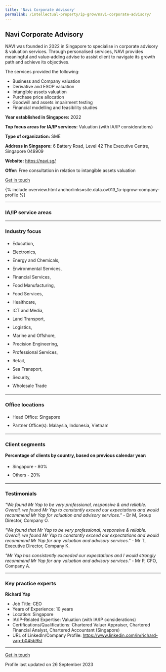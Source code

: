 ```yaml
---
title: 'Navi Corporate Advisory'
permalink: /intellectual-property/ip-grow/navi-corporate-advisory/
---
```


## Navi Corporate Advisory

NAVI was founded in 2022 in Singapore to specialise in corporate advisory & valuation services. Through personalised services, NAVI provides meaningful and value-adding advise to assist client to navigate its growth path and achieve its objectives.  

The services provided the following:
- Business and Company valuation
- Derivative and ESOP valuation
- Intangible assets valuation
- Purchase price allocation
- Goodwill and assets impairment testing
- Financial modelling and feasibility studies

<b>Year established in Singapore:</b> 2022

<b>Top focus areas for IA/IP services:</b> Valuation (with IA/IP considerations)

<b>Type of organization:</b> SME

<b>Address in Singapore:</b> 6 Battery Road, Level 42 The Executive Centre, Singapore 049909

<b>Website:</b> <a href='https://navi.sg/'>https://navi.sg/</a>

<b>Offer:</b> Free consultation in relation to intangible assets valuation

<a class='btn' href='https://form.gov.sg/64fad4d4e5591200127a599b' target='_blank' rel='noopener'>Get in touch</a>

{% include overview.html anchorlinks=site.data.ov013_1a-ipgrow-company-profile %}

---
<a name='ip-related-service-areas'></a>
### IA/IP service areas

---
<a name='industry-focus'></a>
### Industry focus

<ul><li style='line-height: 27px; margin: 0px 0px !important'> Education, </li><li style='line-height: 27px; margin: 0px 0px !important'>Electronics, </li><li style='line-height: 27px; margin: 0px 0px !important'>Energy and Chemicals, </li><li style='line-height: 27px; margin: 0px 0px !important'>Environmental Services, </li><li style='line-height: 27px; margin: 0px 0px !important'>Financial Services, </li><li style='line-height: 27px; margin: 0px 0px !important'>Food Manufacturing, </li><li style='line-height: 27px; margin: 0px 0px !important'>Food Services, </li><li style='line-height: 27px; margin: 0px 0px !important'>Healthcare, </li><li style='line-height: 27px; margin: 0px 0px !important'>ICT and Media, </li><li style='line-height: 27px; margin: 0px 0px !important'>Land Transport, </li><li style='line-height: 27px; margin: 0px 0px !important'>Logistics, </li><li style='line-height: 27px; margin: 0px 0px !important'>Marine and Offshore, </li><li style='line-height: 27px; margin: 0px 0px !important'>Precision Engineering, </li><li style='line-height: 27px; margin: 0px 0px !important'>Professional Services, </li><li style='line-height: 27px; margin: 0px 0px !important'>Retail, </li><li style='line-height: 27px; margin: 0px 0px !important'>Sea Transport, </li><li style='line-height: 27px; margin: 0px 0px !important'>Security, </li><li style='line-height: 27px; margin: 0px 0px !important'>Wholesale Trade</li></ul>

---
<a name='office-locations'></a>
### Office locations

<ul><li style='line-height: 27px; margin: 0px 0px !important'> Head Office: Singapore</li><li style='line-height: 27px; margin: 0px 0px !important'>Partner Office(s): Malaysia, Indonesia, Vietnam</li></ul>

---
<a name='client-segments'></a>
### Client segments

**Percentage of clients by country, based on previous calendar year:**

<ul><li style='line-height: 27px; margin: 0px 0px !important'> Singapore - 80%</li><li style='line-height: 27px; margin: 0px 0px !important'>Others - 20%</li></ul>

---
<a name='testimonials'></a>
### Testimonials

*"We found Mr Yap to be very professional, responsive & and reliable. Overall, we found Mr Yap to constantly exceed our expectations and would recommend Mr Yap for valuation and advisory services."* - Dr M, Group Director, Company O.

*"We found that Mr Yap to be very professional, responsive & reliable. Overall, we found Mr Yap to constantly exceed our expectations and would recommend Mr Yap for any valuation and advisory services."* - Mr T, Executive Director, Company K.

*"Mr Yap has consistently exceeded our expectations and I would strongly recommend Mr Yap for any valuation and advisory services."* - Mr P, CFO, Company A.



---
<a name='key-practice-experts'></a>
### Key practice experts

**Richard Yap**

- Job Title: CEO
- Years of Experience: 10 years
- Location: Singapore
- IA/IP-Related Expertise: Valuation (with IA/IP considerations)
- Certifications/Qualifications: Chartered Valuer Appraiser, Chartered Financial Analyst, Chartered Accountant (Singapore)
- URL of LinkedIn/Company Profile: <a href="https://www.linkedin.com/in/richard-yap-b045b95/" target="_blank" rel="noopener">https://www.linkedin.com/in/richard-yap-b045b95/</a>

---
<p>
<a class='btn' href='https://form.gov.sg/64fad4d4e5591200127a599b' target='_blank' rel='noopener'>Get in touch</a>
</p>
Profile last updated on 26 September 2023
